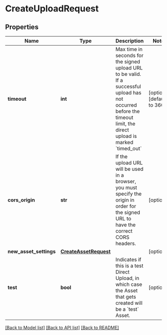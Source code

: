# CreateUploadRequest

## Properties
Name | Type | Description | Notes
------------ | ------------- | ------------- | -------------
**timeout** | **int** | Max time in seconds for the signed upload URL to be valid. If a successful upload has not occurred before the timeout limit, the direct upload is marked &#x60;timed_out&#x60; | [optional] [default to 3600]
**cors_origin** | **str** | If the upload URL will be used in a browser, you must specify the origin in order for the signed URL to have the correct CORS headers. | [optional]
**new_asset_settings** | [**CreateAssetRequest**](CreateAssetRequest.md) |  | [optional]
**test** | **bool** | Indicates if this is a test Direct Upload, in which case the Asset that gets created will be a &#x60;test&#x60; Asset. | [optional]

[[Back to Model list]](../README.md#documentation-for-models) [[Back to API list]](../README.md#documentation-for-api-endpoints) [[Back to README]](../README.md)


